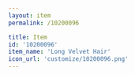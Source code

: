 ```yaml
---
layout: item
permalink: /10200096

title: Item
id: '10200096'
item_name: 'Long Velvet Hair'
icon_url: 'customize/10200096.png'
---
```

